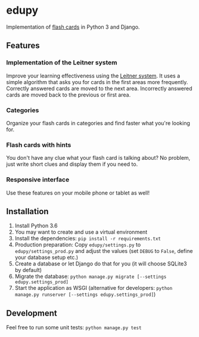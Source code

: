 edupy
=====

Implementation of [flash cards](https://en.wikipedia.org/wiki/Flashcard) in Python 3 and Django.

Features
--------

### Implementation of the Leitner system

Improve your learning effectiveness using the [Leitner system](https://en.wikipedia.org/wiki/Leitner_system). It uses a simple algorithm that asks you for cards in the first areas more frequently. Correctly answered cards are moved to the next area. Incorrectly answered cards are moved back to the previous or first area.

### Categories

Organize your flash cards in categories and find faster what you're looking for.

### Flash cards with hints

You don't have any clue what your flash card is talking about? No problem, just write short clues and display them if you need to.

### Responsive interface

Use these features on your mobile phone or tablet as well!

Installation
------------

1. Install Python 3.6
2. You may want to create and use a virtual environment
3. Install the dependencies: `pip install -r requirements.txt`
4. Production preparation: Copy `edupy/settings.py` to `edupy/settings_prod.py` and adjust the values (set `DEBUG` to `False`, define your database setup etc.)
5. Create a database or let Django do that for you (it will choose SQLite3 by default)
6. Migrate the database: `python manage.py migrate [--settings edupy.settings_prod]`
7. Start the application as WSGI (alternative for developers: `python manage.py runserver [--settings edupy.settings_prod]`)

Development
-----------

Feel free to run some unit tests: `python manage.py test`
